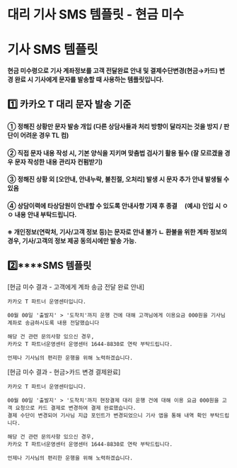 # 대리 기사 SMS 템플릿 - 현금 미수

**기사 SMS 템플릿**
==============

**현금 미수령으로 기사 계좌정보를 고객 전달완료 안내 및 결제수단변경(현금→카드) 변경 완료 시 기사에게 문자를 발송할 때 사용하는 템플릿입니다.**

**1️⃣ 카카오 T 대리 문자 발송 기준**
-------------------------

#### **① 정해진 상황만 문자 발송 개입 (다른 상담사들과 처리 방향이 달라지는 것을 방지 / 판단이 어려운 경우 TL 컴)**

#### **② 직접 문자 내용 작성 시, 기본 양식을 지키며 맞춤법 검사기 활용 필수 (잘 모르겠을 경우 문자 작성한 내용 관리자 컨펌받기)**

#### **③ 정해진 상황 외 [오안내, 안내누락, 불친절, 오처리] 발생 시 문자 추가 안내 발생될 수 있음**

#### **④ 상담이력에 타상담원이 안내할 수 있도록 안내사항 기재 후 종결     (예시) 인입 시 ㅇㅇ 내용 안내 부탁드립니다.**

#### **※ 개인정보(연락처, 기사/고객 정보 등)는 문자로 안내 불가 ㄴ 환불을 위한 계좌 정보의 경우, 기사/고객의 정보 제공 동의시에만 발송 가능.**

**2️⃣****SMS 템플릿**
------------------

[현금 미수 결과 - 고객에게 계좌 송금 전달 완료 안내]

```
카카오 T 파트너 운영센터입니다.  
  
00월 00일 '출발지' > '도착치'까지 운행 건에 대해 고객님에게 이용요금 000원을 기사님 계좌로 송금하시도록 내용 전달했습니다  
  
해당 건 관련 문의사항 있으신 경우,  
카카오 T 파트너운영센터 운영센터 1644-8830로 연락 부탁드립니다.  
  
언제나 기사님의 편리한 운행을 위해 노력하겠습니다.
```

[현금 미수 결과 - 현금>카드 변경 결제완료]

```
카카오 T 파트너 운영센터입니다.  
  
00월 00일 '출발지' > '도착치'까지 현장결제 대리 운행 건에 대해 이용 요금 000원을 고객 요청으로 카드 결제로 변경하여 결제 완료했습니다.  
결제 수단이 변경되어 기사님 지급 포인트가 변경되었으니 기사 앱을 통해 내역 확인 부탁드립니다.  
  
해당 건 관련 문의사항 있으신 경우,  
카카오 T 파트너운영센터 운영센터 1644-8830로 연락 부탁드립니다.  
  
언제나 기사님의 편리한 운행을 위해 노력하겠습니다.
```